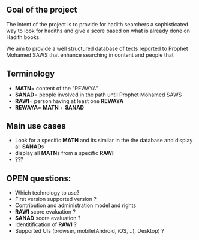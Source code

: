## Goal of the project
The intent of the project is to provide for hadith searchers a sophisticated way to look for hadiths and give a score based on what is
already done on Hadith books.

We aim to provide a well structured database of texts reported to Prophet Mohamed SAWS that enhance searching in content and people that


## Terminology
- **MATN**= content of the "REWAYA"
- **SANAD**= people involved in the path until Prophet Mohamed SAWS
- **RAWI**= person having at least one **REWAYA**
- **REWAYA**= **MATN** + **SANAD**

## Main use cases
- Look for a specific **MATN** and its similar in the the database and display all **SANAD**s
- display all **MATN**s from a specific **RAWI**
- ???

## OPEN questions:
- Which technology to use?
- First version supported version ?
- Contribution and administration model and rights
- **RAWI** score evaluation ?
- **SANAD** score evaluation ?
- Identitification of **RAWI** ?
- Supported UIs (browser, mobile(Android, iOS, ..), Desktop) ?

